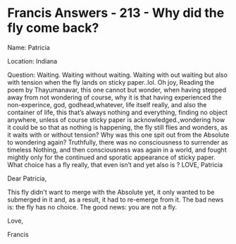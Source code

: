 # Francis Answers - 213 - Why did the fly come back?

Name: Patricia 

Location: Indiana 

Question: Waiting. Waiting without waiting. Waiting with out waiting but also with tension when the fly lands on sticky paper..lol. Oh joy, Reading the poem by Thayumanavar, this one cannot but wonder, when having stepped away from not wondering of course, why it is that having experienced the non-experince, god, godhead,whatever, life itself really, and also the container of life, this that’s always nothing and everything, finding no object anywhere, unless of course sticky paper is acknowledged.,wondering how it could be so that as nothing is happening, the fly still flies and wonders, as it waits with or without tension? Why was this one spit out from the Absolute to wondering again? Truthfully, there was no consciousness to surrender as timeless Nothing, and then consciousness was again in a world, and fought mightly only for the continued and sporatic appearance of sticky paper. What choice has a fly really, that even isn’t and yet also is ? LOVE, Patricia

Dear Patricia,

This fly didn't want to merge with the Absolute yet, it only wanted to be submerged in it and, as a result, it had to re-emerge from it. The bad news is: the fly has no choice. The good news: you are not a fly.

Love,

Francis

